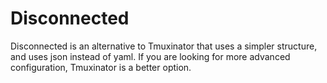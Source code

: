 # Disconnected
Disconnected is an alternative to Tmuxinator that uses a simpler structure, and uses json instead of yaml. 
If you are looking for more advanced configuration, Tmuxinator is a better option.

